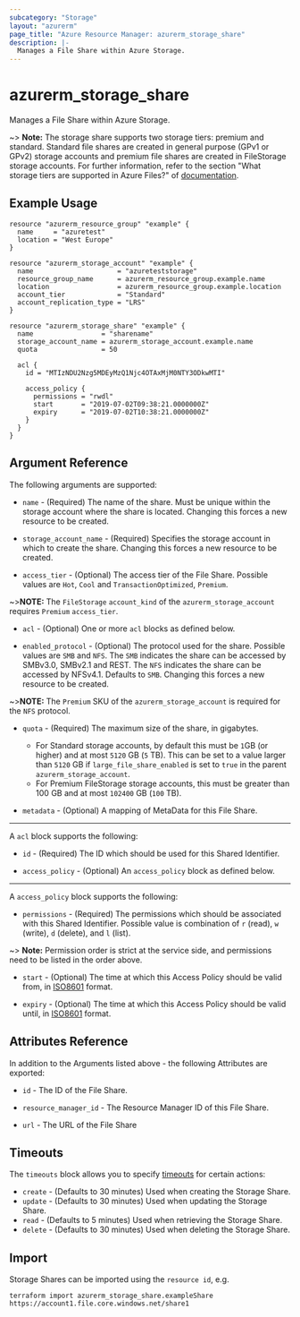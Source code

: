 ```yaml
---
subcategory: "Storage"
layout: "azurerm"
page_title: "Azure Resource Manager: azurerm_storage_share"
description: |-
  Manages a File Share within Azure Storage.
---
```


# azurerm_storage_share

Manages a File Share within Azure Storage.

~> **Note:** The storage share supports two storage tiers: premium and standard. Standard file shares are created in general purpose (GPv1 or GPv2) storage accounts and premium file shares are created in FileStorage storage accounts. For further information, refer to the section "What storage tiers are supported in Azure Files?" of [documentation](https://docs.microsoft.com/azure/storage/files/storage-files-faq#general).

## Example Usage

```hcl
resource "azurerm_resource_group" "example" {
  name     = "azuretest"
  location = "West Europe"
}

resource "azurerm_storage_account" "example" {
  name                     = "azureteststorage"
  resource_group_name      = azurerm_resource_group.example.name
  location                 = azurerm_resource_group.example.location
  account_tier             = "Standard"
  account_replication_type = "LRS"
}

resource "azurerm_storage_share" "example" {
  name                 = "sharename"
  storage_account_name = azurerm_storage_account.example.name
  quota                = 50

  acl {
    id = "MTIzNDU2Nzg5MDEyMzQ1Njc4OTAxMjM0NTY3ODkwMTI"

    access_policy {
      permissions = "rwdl"
      start       = "2019-07-02T09:38:21.0000000Z"
      expiry      = "2019-07-02T10:38:21.0000000Z"
    }
  }
}
```

## Argument Reference

The following arguments are supported:

* `name` - (Required) The name of the share. Must be unique within the storage account where the share is located. Changing this forces a new resource to be created.

* `storage_account_name` - (Required) Specifies the storage account in which to create the share. Changing this forces a new resource to be created.

* `access_tier` - (Optional) The access tier of the File Share. Possible values are `Hot`, `Cool` and `TransactionOptimized`, `Premium`.

~>**NOTE:** The `FileStorage` `account_kind` of the `azurerm_storage_account` requires `Premium` `access_tier`.

* `acl` - (Optional) One or more `acl` blocks as defined below.

* `enabled_protocol` - (Optional) The protocol used for the share. Possible values are `SMB` and `NFS`. The `SMB` indicates the share can be accessed by SMBv3.0, SMBv2.1 and REST. The `NFS` indicates the share can be accessed by NFSv4.1. Defaults to `SMB`. Changing this forces a new resource to be created.

~>**NOTE:** The `Premium` SKU of the `azurerm_storage_account` is required for the `NFS` protocol.

* `quota` - (Required) The maximum size of the share, in gigabytes.

    - For Standard storage accounts, by default this must be `1`GB (or higher) and at most `5120` GB (`5` TB). This can be set to a value larger than `5120` GB if `large_file_share_enabled` is set to `true` in the parent `azurerm_storage_account`.
    - For Premium FileStorage storage accounts, this must be greater than 100 GB and at most `102400` GB (`100` TB).

* `metadata` - (Optional) A mapping of MetaData for this File Share.

---

A `acl` block supports the following:

* `id` - (Required) The ID which should be used for this Shared Identifier.

* `access_policy` - (Optional) An `access_policy` block as defined below.

---

A `access_policy` block supports the following:

* `permissions` - (Required) The permissions which should be associated with this Shared Identifier. Possible value is combination of `r` (read), `w` (write), `d` (delete), and `l` (list).

~> **Note:** Permission order is strict at the service side, and permissions need to be listed in the order above.

* `start` - (Optional) The time at which this Access Policy should be valid from, in [ISO8601](https://en.wikipedia.org/wiki/ISO_8601) format.

* `expiry` - (Optional) The time at which this Access Policy should be valid until, in [ISO8601](https://en.wikipedia.org/wiki/ISO_8601) format.

## Attributes Reference

In addition to the Arguments listed above - the following Attributes are exported:

* `id` - The ID of the File Share.

* `resource_manager_id` - The Resource Manager ID of this File Share.

* `url` - The URL of the File Share

## Timeouts

The `timeouts` block allows you to specify [timeouts](https://www.terraform.io/language/resources/syntax#operation-timeouts) for certain actions:

* `create` - (Defaults to 30 minutes) Used when creating the Storage Share.
* `update` - (Defaults to 30 minutes) Used when updating the Storage Share.
* `read` - (Defaults to 5 minutes) Used when retrieving the Storage Share.
* `delete` - (Defaults to 30 minutes) Used when deleting the Storage Share.

## Import

Storage Shares can be imported using the `resource id`, e.g.

```shell
terraform import azurerm_storage_share.exampleShare https://account1.file.core.windows.net/share1
```
